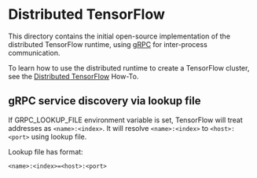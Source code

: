 # Distributed TensorFlow

This directory contains the initial open-source implementation of the
distributed TensorFlow runtime, using [gRPC](http://grpc.io) for inter-process
communication.

To learn how to use the distributed runtime to create a TensorFlow cluster,
see the [Distributed TensorFlow](https://www.tensorflow.org/deploy/distributed) How-To.

## gRPC service discovery via lookup file

If GRPC_LOOKUP_FILE environment variable is set, TensorFlow will treat 
addresses as ```<name>:<index>```.  It will resolve ```<name>:<index>``` to 
```<host>:<port>``` using lookup file.

Lookup file has format:
```
<name>:<index>=<host>:<port>
```
